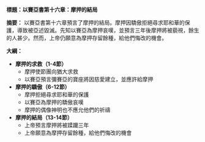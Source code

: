 **標題：以賽亞書第十六章：摩押的結局**

**摘要：**
以賽亞書第十六章預言了摩押的結局。摩押因驕傲拒絕尋求耶和華的保護，導致被亞述毀滅。先知以賽亞為摩押哀嘆，並預言三年後摩押將被藐視，餘生的人甚少。然而，上帝仍願意為摩押存留餘種，給他們悔改的機會。

**大綱：**

* **摩押的求救（1-4節）**
    * 摩押使節團向猶大求救
    * 以賽亞預言彌賽亞的寶座將因慈愛建立，並應許給摩押
* **摩押的驕傲（6-12節）**
    * 摩押拒絕尋求耶和華的保護
    * 以賽亞為摩押的驕傲哀嘆
    * 摩押的偶像神明也不應允他們的祈禱
* **摩押的結局（13-14節）**
    * 上帝預言摩押將被蹂躪三年
    * 上帝願意為摩押存留餘種，給他們悔改的機會